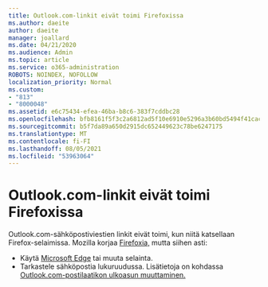 ```yaml
---
title: Outlook.com-linkit eivät toimi Firefoxissa
ms.author: daeite
author: daeite
manager: joallard
ms.date: 04/21/2020
ms.audience: Admin
ms.topic: article
ms.service: o365-administration
ROBOTS: NOINDEX, NOFOLLOW
localization_priority: Normal
ms.custom:
- "813"
- "8000048"
ms.assetid: e6c75434-efea-46ba-b8c6-383f7cddbc28
ms.openlocfilehash: bfb8161f5f3c2a6812ad5f10e6910e5296a3b60bd5494f41cac6d883dc821d1d
ms.sourcegitcommit: b5f7da89a650d2915dc652449623c78be6247175
ms.translationtype: MT
ms.contentlocale: fi-FI
ms.lasthandoff: 08/05/2021
ms.locfileid: "53963064"
---
```

# <a name="links-in-outlookcom-dont-work-in-firefox"></a>Outlook.com-linkit eivät toimi Firefoxissa

Outlook.com-sähköpostiviestien linkit eivät toimi, kun niitä katsellaan Firefox-selaimissa. Mozilla korjaa [Firefoxia,](https://go.microsoft.com/fwlink/p/?linkid=2001502&amp;clcid=0x409) mutta siihen asti:
  
- Käytä [Microsoft Edge](https://go.microsoft.com/fwlink/p/?linkid=2001503&amp;clcid=0x409) tai muuta selainta.
- Tarkastele sähköpostia lukuruudussa. Lisätietoja on kohdassa [Outlook.com-postilaatikon ulkoasun muuttaminen.](https://support.office.com/article/b41c2ecb-f23c-42b3-b7f8-659646d5e58c?wt.mc_id=Office_Outlook_com_Alchemy)

